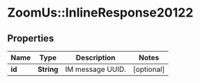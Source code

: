 # ZoomUs::InlineResponse20122

## Properties
Name | Type | Description | Notes
------------ | ------------- | ------------- | -------------
**id** | **String** | IM message UUID. | [optional] 


